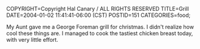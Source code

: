 COPYRIGHT=Copyright Hal Canary / ALL RIGHTS RESERVED
TITLE=Grill
DATE=2004-01-02 11:41:41-06:00 (CST)
POSTID=151
CATEGORIES=food;

My Aunt gave me a George Foreman grill for christmas. I didn't realize how cool these things are. I managed to cook the tastiest chicken breast today, with very little effort.
